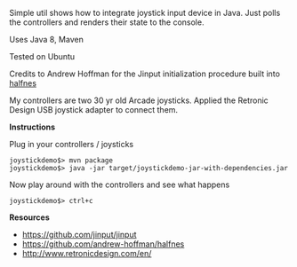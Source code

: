 Simple util shows how to integrate joystick input device in Java. Just polls the controllers and renders their state to the console.

Uses Java 8, Maven

Tested on Ubuntu

Credits to Andrew Hoffman for the Jinput initialization procedure built into [halfnes](<https://github.com/andrew-hoffman/halfnes>)

My controllers are two 30 yr old Arcade joysticks. Applied the Retronic Design USB joystick adapter to connect them.

**Instructions**

Plug in your controllers / joysticks

	joystickdemo$> mvn package
	joystickdemo$> java -jar target/joystickdemo-jar-with-dependencies.jar
	
Now play around with the controllers and see what happens

	joystickdemo$> ctrl+c

**Resources**

* <https://github.com/jinput/jinput>
* <https://github.com/andrew-hoffman/halfnes>
* <http://www.retronicdesign.com/en/>
